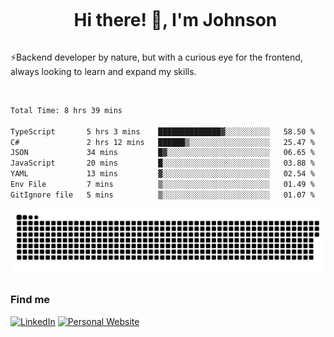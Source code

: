 <div id="user-content-toc">
  <ul align="center">
    <summary><h1 style="display: inline-block">Hi there! 👋, I'm Johnson</h1></summary>
  </ul>
</div>

⚡Backend developer by nature, but with a curious eye for the frontend, always looking to learn and expand my skills.

<br>


<!--START_SECTION:waka-->

```txt
Total Time: 8 hrs 39 mins

TypeScript       5 hrs 3 mins    ██████████████▓░░░░░░░░░░   58.50 %
C#               2 hrs 12 mins   ██████▒░░░░░░░░░░░░░░░░░░   25.47 %
JSON             34 mins         █▓░░░░░░░░░░░░░░░░░░░░░░░   06.65 %
JavaScript       20 mins         █░░░░░░░░░░░░░░░░░░░░░░░░   03.88 %
YAML             13 mins         ▓░░░░░░░░░░░░░░░░░░░░░░░░   02.54 %
Env File         7 mins          ▒░░░░░░░░░░░░░░░░░░░░░░░░   01.49 %
GitIgnore file   5 mins          ▒░░░░░░░░░░░░░░░░░░░░░░░░   01.07 %
```

<!--END_SECTION:waka-->

<picture>
  <source  srcset="https://github.com/joshwambere/joshwambere/blob/output/github-contribution-grid-snake-dark.svg?palette=github-dark">
  <source  srcset="https://github.com/joshwambere/joshwambere/blob/output/github-contribution-grid-snake.svg">
  <img alt="github contribution grid snake animation" src="https://github.com/joshwambere/joshwambere/blob/output/github-contribution-grid-snake.svg">
</picture>

### Find me
<a href="https://www.linkedin.com/in/dusabe-johnson" target="_blank"><img src="https://img.shields.io/badge/LinkedIn-%230077B5.svg?&style=flat&logo=linkedin&logoColor=white" alt="LinkedIn"></a>
‎‎ [![Personal Website](https://img.shields.io/badge/visit-Johnsonis.me-blue)](https://johnsonis.me/)
